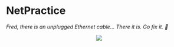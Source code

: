 # NetPractice

*Fred, there is an unplugged Ethernet cable... There it is. Go fix it. 🔌*

<div align="center">
  <img src=https://user-images.githubusercontent.com/40824677/149232501-9e6ae41f-8460-4d6a-9c71-4f44869ed7fe.png />
</div>
